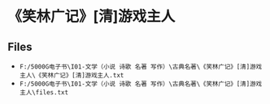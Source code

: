 # 《笑林广记》[清]游戏主人

## Files

- `F:/5000G电子书\I01-文学（小说 诗歌 名著 写作）\古典名著\《笑林广记》[清]游戏主人\《笑林广记》[清]游戏主人.txt`
- `F:/5000G电子书\I01-文学（小说 诗歌 名著 写作）\古典名著\《笑林广记》[清]游戏主人\files.txt`

